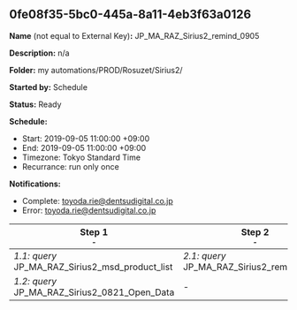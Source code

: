 ## 0fe08f35-5bc0-445a-8a11-4eb3f63a0126

**Name** (not equal to External Key)**:** JP_MA_RAZ_Sirius2_remind_0905

**Description:** n/a

**Folder:** my automations/PROD/Rosuzet/Sirius2/

**Started by:** Schedule

**Status:** Ready

**Schedule:**

* Start: 2019-09-05 11:00:00 +09:00
* End: 2019-09-05 11:00:00 +09:00
* Timezone: Tokyo Standard Time
* Recurrance: run only once

**Notifications:**

* Complete: toyoda.rie@dentsudigital.co.jp
* Error: toyoda.rie@dentsudigital.co.jp

| Step 1<br>_<small>-</small>_ | Step 2<br>_<small>-</small>_ | Step 3<br>_<small>-</small>_ |
| --- | --- | --- |
| _1.1: query_<br>JP_MA_RAZ_Sirius2_msd_product_list | _2.1: query_<br>JP_MA_RAZ_Sirius2_remind_0905 | _3.1: journeyEntry_<br>JP_MA_RAZ_Sirius2_remind_0905 |
| _1.2: query_<br>JP_MA_RAZ_Sirius2_0821_Open_Data | - | - |
